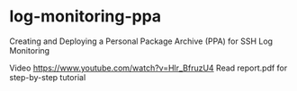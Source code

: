# log-monitoring-ppa
Creating and Deploying a Personal Package Archive (PPA) for SSH Log Monitoring

Video https://www.youtube.com/watch?v=Hlr_BfruzU4
Read report.pdf for step-by-step tutorial
